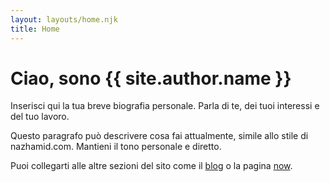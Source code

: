 ```yaml
---
layout: layouts/home.njk
title: Home
---
```


<div class="home-intro">
  <h1>Ciao, sono {{ site.author.name }}</h1>
  <p>Inserisci qui la tua breve biografia personale. Parla di te, dei tuoi interessi e del tuo lavoro.</p>
  
  <p>Questo paragrafo può descrivere cosa fai attualmente, simile allo stile di nazhamid.com. Mantieni il tono personale e diretto.</p>
  
  <p>Puoi collegarti alle altre sezioni del sito come il <a href="/blog/">blog</a> o la pagina <a href="/now/">now</a>.</p>
</div>